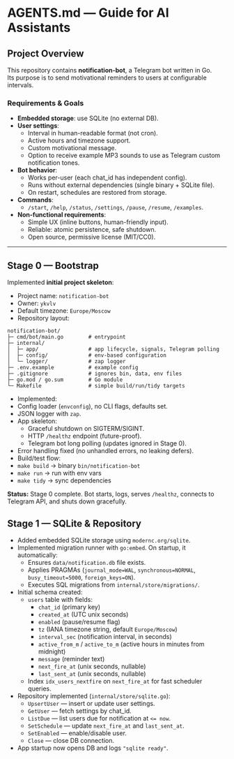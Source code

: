 # AGENTS.md — Guide for AI Assistants

## Project Overview
This repository contains **notification-bot**, a Telegram bot written in Go.  
Its purpose is to send motivational reminders to users at configurable intervals.

### Requirements & Goals
- **Embedded storage**: use SQLite (no external DB).
- **User settings**:
    - Interval in human-readable format (not cron).
    - Active hours and timezone support.
    - Custom motivational message.
    - Option to receive example MP3 sounds to use as Telegram custom notification tones.
- **Bot behavior**:
    - Works per-user (each chat_id has independent config).
    - Runs without external dependencies (single binary + SQLite file).
    - On restart, schedules are restored from storage.
- **Commands**:
    - `/start`, `/help`, `/status`, `/settings`, `/pause`, `/resume`, `/examples`.
- **Non-functional requirements**:
    - Simple UX (inline buttons, human-friendly input).
    - Reliable: atomic persistence, safe shutdown.
    - Open source, permissive license (MIT/CC0).

---

## Stage 0 — Bootstrap
Implemented **initial project skeleton**:

- Project name: `notification-bot`
- Owner: `ykvlv`
- Default timezone: `Europe/Moscow`
- Repository layout:

```shell
notification-bot/
├─ cmd/bot/main.go        # entrypoint
├─ internal/
│  ├─ app/                # app lifecycle, signals, Telegram polling
│  ├─ config/             # env-based configuration
│  └─ logger/             # zap logger
├─ .env.example           # example config
├─ .gitignore             # ignores bin, data, env files
├─ go.mod / go.sum        # Go module
└─ Makefile               # simple build/run/tidy targets
```

- Implemented:
- Config loader (`envconfig`), no CLI flags, defaults set.
- JSON logger with `zap`.
- App skeleton:
    - Graceful shutdown on SIGTERM/SIGINT.
    - HTTP `/healthz` endpoint (future-proof).
    - Telegram bot long polling (updates ignored in Stage 0).
- Error handling fixed (no unhandled errors, no leaking defers).
- Build/test flow:
- `make build` → binary `bin/notification-bot`
- `make run` → run with env vars
- `make tidy` → sync dependencies

**Status:** Stage 0 complete. Bot starts, logs, serves `/healthz`, connects to Telegram API, and shuts down gracefully.

## Stage 1 — SQLite & Repository

- Added embedded SQLite storage using `modernc.org/sqlite`.
- Implemented migration runner with `go:embed`. On startup, it automatically:
  - Ensures `data/notification.db` file exists.
  - Applies PRAGMAs (`journal_mode=WAL`, `synchronous=NORMAL`, `busy_timeout=5000`, `foreign_keys=ON`).
  - Executes SQL migrations from `internal/store/migrations/`.
- Initial schema created:
  - `users` table with fields:
    - `chat_id` (primary key)
    - `created_at` (UTC unix seconds)
    - `enabled` (pause/resume flag)
    - `tz` (IANA timezone string, default `Europe/Moscow`)
    - `interval_sec` (notification interval, in seconds)
    - `active_from_m` / `active_to_m` (active hours in minutes from midnight)
    - `message` (reminder text)
    - `next_fire_at` (unix seconds, nullable)
    - `last_sent_at` (unix seconds, nullable)
  - Index `idx_users_nextfire` on `next_fire_at` for fast scheduler queries.
- Repository implemented (`internal/store/sqlite.go`):
  - `UpsertUser` — insert or update user settings.
  - `GetUser` — fetch settings by chat_id.
  - `ListDue` — list users due for notification at `<= now`.
  - `SetSchedule` — update `next_fire_at` and `last_sent_at`.
  - `SetEnabled` — enable/disable user.
  - `Close` — close DB connection.
- App startup now opens DB and logs `"sqlite ready"`.
